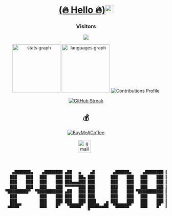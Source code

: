<div align="center">
  <h1><a href="https://twitter.com/14payload" target="_blank">(🔥 Hello 🔥)</a><img src="https://media.giphy.com/media/hvRJCLFzcasrR4ia7z/giphy.gif" width="25px"> </h1>
</div> 

### <p align="center">Visitors<p>
<p align="center"> 
  <img src="https://profile-counter.glitch.me/14payload/count.svg" />
</p>

<div align="center">	
<img src="https://github-readme-stats.vercel.app/api?hide_title=false&hide_rank=false&show_icons=true&include_all_commits=true&count_private=true&disable_animations=false&theme=nightowl&locale=en&hide_border=false&username=14payload" height="150" alt="stats graph"  />
<img src="https://github-readme-stats.vercel.app/api/top-langs?locale=en&hide_title=false&layout=compact&card_width=320&langs_count=5&theme=nightowl&hide_border=false&username=14payload" height="150" alt="languages graph"  />
	<img alt="Contributions Profile" src="https://github-profile-summary-cards.vercel.app/api/cards/profile-details?username=14payload&theme=nightowl" />

 [![GitHub Streak](https://streak-stats.demolab.com/?user=14payload&theme=nightowl)](https://git.io/streak-stats)

  
  ## 💰 
[![BuyMeACoffee](https://img.shields.io/badge/Buy%20Me%20a%20Coffee-ffdd00?style=for-the-badge&logo=buy-me-a-coffee&logoColor=black)](https://buymeacoffee.com/toor) 

  
  <div class="footer" align="center" style="margin:15px;">
    <a href="mailto:muriithidennis340@gmail.com" target="_blank">
        <img style="margin:0 10px 10px 0;" src="https://user-images.githubusercontent.com/78341798/194531383-ddb2b774-5bb9-491c-b601-4a4a7d9792fb.svg" alt="gmail" width="40px"/>
    </a>
</div>

```bash


   ▄███████▄    ▄████████ ▄██   ▄    ▄█        ▄██████▄     ▄████████ ████████▄  
  ███    ███   ███    ███ ███   ██▄ ███       ███    ███   ███    ███ ███   ▀███ 
  ███    ███   ███    ███ ███▄▄▄███ ███       ███    ███   ███    ███ ███    ███ 
  ███    ███   ███    ███ ▀▀▀▀▀▀███ ███       ███    ███   ███    ███ ███    ███ 
▀█████████▀  ▀███████████ ▄██   ███ ███       ███    ███ ▀███████████ ███    ███ 
  ███          ███    ███ ███   ███ ███       ███    ███   ███    ███ ███    ███ 
  ███          ███    ███ ███   ███ ███▌    ▄ ███    ███   ███    ███ ███   ▄███ 
 ▄████▀        ███    █▀   ▀█████▀  █████▄▄██  ▀██████▀    ███    █▀  ████████▀  
                                    ▀                                            


```

</div>


  

